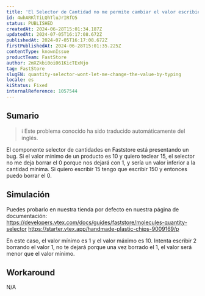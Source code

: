 ```yaml
---
title: 'El Selector de Cantidad no me permite cambiar el valor escribiendo'
id: 4whARKlTiLQhTluJrIRfO5
status: PUBLISHED
createdAt: 2024-06-28T15:01:34.187Z
updatedAt: 2024-07-05T16:17:08.672Z
publishedAt: 2024-07-05T16:17:08.672Z
firstPublishedAt: 2024-06-28T15:01:35.225Z
contentType: knownIssue
productTeam: FastStore
author: 2mXZkbi0oi061KicTExNjo
tag: FastStore
slugEN: quantity-selector-wont-let-me-change-the-value-by-typing
locale: es
kiStatus: Fixed
internalReference: 1057544
---
```


## Sumario

>ℹ️ Este problema conocido ha sido traducido automáticamente del inglés.


El componente selector de cantidades en Faststore está presentando un bug. Si el valor mínimo de un producto es 10 y quiero teclear 15, el selector no me deja borrar el 0 porque nos dejará con 1, y sería un valor inferior a la cantidad mínima. Si quiero escribir 15 tengo que escribir 150 y entonces puedo borrar el 0.


##

## Simulación


Puedes probarlo en nuestra tienda por defecto en nuestra página de documentación:
https://developers.vtex.com/docs/guides/faststore/molecules-quantity-selector
https://starter.vtex.app/handmade-plastic-chips-9009169/p

En este caso, el valor mínimo es 1 y el valor máximo es 10.
Intenta escribir 2 borrando el valor 1, no te dejará porque una vez borrado el 1, el valor será menor que el valor mínimo.



## Workaround


N/A





